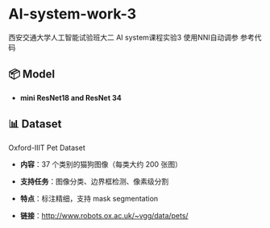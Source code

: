 # AI-system-work-3

西安交通大学人工智能试验班大二 AI system课程实验3 使用NNI自动调参 参考代码

## 📦 Model

 - **mini ResNet18 and ResNet 34**

## 📊 Dataset

Oxford-IIIT Pet Dataset

 - **内容**：37 个类别的猫狗图像（每类大约 200 张图）

 - **支持任务**：图像分类、边界框检测、像素级分割

 - **特点**：标注精细，支持 mask segmentation

 - **链接**：http://www.robots.ox.ac.uk/~vgg/data/pets/


